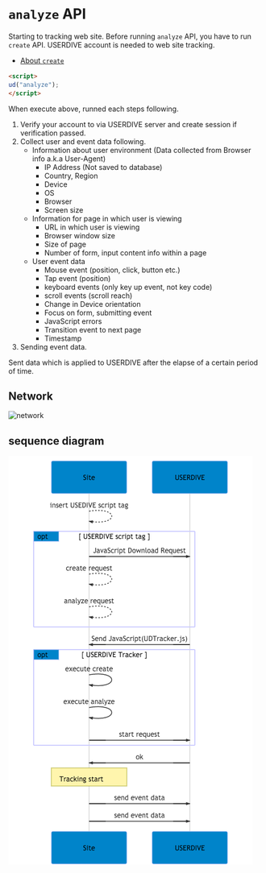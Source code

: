 # `analyze` API

Starting to tracking web site.
Before running `analyze` API, you have to run `create` API.
USERDIVE account is needed to web site tracking.

- [About `create`](./create.html)

```html
<script>
ud("analyze");
</script>
```

When execute above, runned each steps following.

1. Verify your account to via USERDIVE server
   and create session if verification passed.
1. Collect user and event data following.
    - Information about user environment
      (Data collected from Browser info a.k.a User-Agent)
        - IP Address (Not saved to database)
        - Country, Region
        - Device
        - OS
        - Browser
        - Screen size
    - Information for page in which user is viewing
        - URL in which user is viewing
        - Browser window size
        - Size of page
        - Number of form, input content info within a page
    - User event data
        - Mouse event (position, click, button etc.)
        - Tap event (position)
        - keyboard events (only key up event, not key code)
        - scroll events (scroll reach)
        - Change in Device orientation
        - Focus on form, submitting event
        - JavaScript errors
        - Transition event to next page
        - Timestamp
1. Sending event data.

Sent data which is applied to USERDIVE after the elapse of a certain period of time.

## Network

<!-- Created by draw.io  -->
![network](../../../../../ja/web/devguide/javascript/api/files/network.png)

## sequence diagram

![sequence](../../../../../ja/web/devguide/javascript/api/mmd/analyze.mmd.png)
